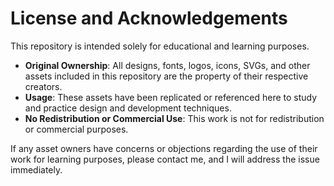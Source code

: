 # License and Acknowledgements

This repository is intended solely for educational and learning purposes.

- **Original Ownership**: All designs, fonts, logos, icons, SVGs, and other assets included in this repository are the property of their respective creators.
- **Usage**: These assets have been replicated or referenced here to study and practice design and development techniques.
- **No Redistribution or Commercial Use**: This work is not for redistribution or commercial purposes.

If any asset owners have concerns or objections regarding the use of their work for learning purposes, please contact me, and I will address the issue immediately.
